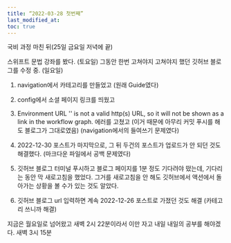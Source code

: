 ```yaml
---
title: “2022-03-28 첫번째”
last_modified_at:
toc: true
---
```

국비 과정 마친 뒤(25일 금요일 저녁에 끝)

스위프트 문법 강좌를 봤다. (토요일)
그동안 한번 고쳐야지 고쳐야지 했던 깃허브 블로그를 수정 중. (일요일)

1. navigation에서 카테고리를 만들었고 (원래 Guide였다)
2. config에서 소셜 페이지 링크를 띄웠고
3. Environment URL '' is not a valid http(s) URL, so it will not be shown as a link in the workflow graph.
    에러를 고쳤고 (이거 때문에 아무리 커밋 푸시를 해도 블로그가 그대로였음) (navigation에서의 들여쓰기 문제였다)
4. 2022-12-30 포스트가 마지막으로, 그 뒤 두건의 포스트가 업로드가 안 되던 것도 해결했다. (마크다운 파일에서 공백 문제였다)

5. 깃허브 블로그 터미널 푸시하고
블로그 페이지를 1분 정도 기다려야 떴는데, 기다리는 동안 막 새로고침을 했었다.
그거를 새로고침을 안 해도 깃허브에서 액션에서 돌아가는 상황을 볼 수가 있는 것도 알았다.
6. 깃허브 블로그 url 입력하면 계속 2022-12-26 포스트로 가졌던 것도 해결 (카테고리 쓰니까 해결)


지금은 월요일로 넘어왔고 새벽 2시 22분이라서 이만 자고 내일 내일의 공부를 해야겠다.
새벽 3시 15분